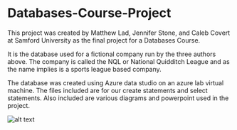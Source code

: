 # Databases-Course-Project

This project was created by Matthew Lad, Jennifer Stone, and Caleb Covert at Samford University as the final project for a Databases Course.

It is the database used for a fictional company run by the three authors above. The company is called the NQL or National Quidditch League and as the name implies is a sports league based company.

The database was created using Azure data studio on an azure lab virtual machine. The files included are for our create statements and select statements. Also included are various diagrams and powerpoint used in the project.

![alt text](master/NQL_Logo.PNG?raw=true)
